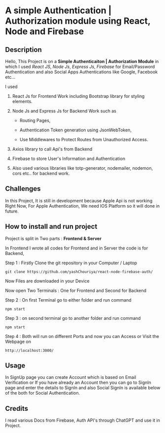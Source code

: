 # A simple Authentication | Authorization module using React, Node and Firebase

## Description
Hello, This Project is on a **Simple Authenticaiton | Authorization Module** in which
I used *React JS*, *Node Js*, *Express Js*, *Firebase* for Email/Password Authentication
and also Social Apps Authentications like Google, Facebook etc...

I used  
1. React Js for Frontend Work including Bootstrap library for styling elements.
2. Node Js and Express Js for Backend Work such as 
    
    - Routing Pages, 
    
    - Authentication Token generation using JsonWebToken,
    
    - Use Middlewares to Protect Routes from Unauthorized Access.
    
3. Axios library to call Api's from Backend
4. Firebase to store User's Information and Authentication
5. Also used various libraries like totp-generator, nodemailer, nodemon, cors etc.. for backend work.

## Challenges
In this Project, It is still in development because Apple Api is not working Right Now,
For Apple Authentication, We need IOS Platform so it will done in future.

## How to install and run project

Project is split in Two parts : **Frontend & Server**

In Frontend I wrote all codes for Frontend and in Server the code is for Backend,

Step 1 : Firstly Clone the git repository in your Computer / Laptop
    
    git clone https://github.com/yashChouriya/react-node-firebase-auth/

Now Files are downloaded in your Device

Now open Two Terminals : One for Frontend and Second for Backend

Step 2 : On first Terminal go to either folder and run command 
    
    npm start

Step 3 : on second terminal go to another folder and run command 
    
    npm start

Step 4 : Both will run on different Ports and now you can Access or Visit the Webpage on 
    
    http://localhost:3000/


## Usage 
In SignUp page you can create Account which is based on Email Verification or
If you have already an Account then you can go to SignIn page and enter the details to SignIn
and also Social SignIn is available below of the both for Social Authentication.

## Credits

I read various Docs from Firebase, Auth API's through ChatGPT and use it in Project.






